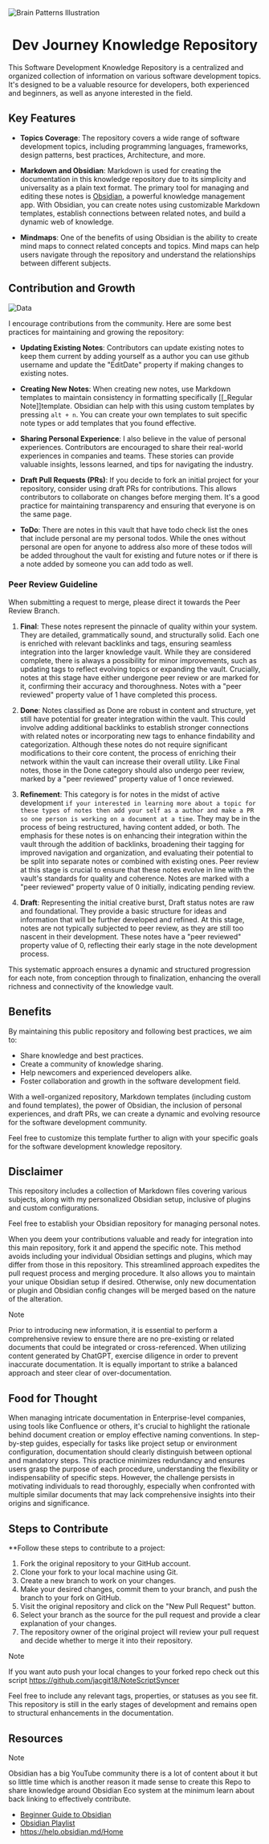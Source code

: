 
<img src="_NoteAssets/_Main/Brain-Patterns-Illustration.gif" alt="Brain Patterns Illustration">

<div style="text-align:center;"><h1>Dev Journey Knowledge Repository </h1></div>

This Software Development Knowledge Repository is a centralized and organized collection of information on various software development topics. It's designed to be a valuable resource for developers, both experienced and beginners, as well as anyone interested in the field.



## Key Features

- **Topics Coverage**: The repository covers a wide range of software development topics, including programming languages, frameworks, design patterns, best practices, Architecture, and more.

- **Markdown and Obsidian**: Markdown is used for creating the documentation in this knowledge repository due to its simplicity and universality as a plain text format. The primary tool for managing and editing these notes is [Obsidian](https://obsidian.md/), a powerful knowledge management app. With Obsidian, you can create notes using customizable Markdown templates, establish connections between related notes, and build a dynamic web of knowledge.

- **Mindmaps**: One of the benefits of using Obsidian is the ability to create mind maps to connect related concepts and topics. Mind maps can help users navigate through the repository and understand the relationships between different subjects.

## Contribution and Growth
<img src="_NoteAssets/_Main/Dataview.gif" alt="Data ">

I encourage contributions from the community. Here are some best practices for maintaining and growing the repository:

- **Updating Existing Notes**: Contributors can update existing notes to keep them current by adding yourself as a author you can use github username and update the "EditDate" property if making changes to existing notes.

- **Creating New Notes**: When creating new notes, use Markdown templates to maintain consistency in formatting specifically [[_Regular  Note]]template. Obsidian can help with this using custom templates by pressing `alt + n`. You can create your own templates to suit specific note types or add templates that you found effective.

- **Sharing Personal Experience**: I also believe in the value of personal experiences. Contributors are encouraged to share their real-world experiences in companies and teams. These stories can provide valuable insights, lessons learned, and tips for navigating the industry.

- **Draft Pull Requests (PRs)**: If you decide to fork an initial project for your repository, consider using draft PRs for contributions. This allows contributors to collaborate on changes before merging them. It's a good practice for maintaining transparency and ensuring that everyone is on the same page.

- **ToDo**: There are notes in this vault that have todo check list the ones that include personal are my personal todos. While the ones without personal are open for anyone to address also more of these todos will be added throughout the vault for existing and future notes or if there is a note added by someone you can add todo as well. 

### Peer Review Guideline
When submitting a request to merge, please direct it towards the Peer Review Branch.

1. **Final**: These notes represent the pinnacle of quality within your system. They are detailed, grammatically sound, and structurally solid. Each one is enriched with relevant backlinks and tags, ensuring seamless integration into the larger knowledge vault. While they are considered complete, there is always a possibility for minor improvements, such as updating tags to reflect evolving topics or expanding the vault. Crucially, notes at this stage have either undergone peer review or are marked for it, confirming their accuracy and thoroughness. Notes with a "peer reviewed" property value of 1 have completed this process.

2. **Done**: Notes classified as Done are robust in content and structure, yet still have potential for greater integration within the vault. This could involve adding additional backlinks to establish stronger connections with related notes or incorporating new tags to enhance findability and categorization. Although these notes do not require significant modifications to their core content, the process of enriching their network within the vault can increase their overall utility. Like Final notes, those in the Done category should also undergo peer review, marked by a "peer reviewed" property value of 1 once reviewed.

3. **Refinement**: This category is for notes in the midst of active development `if your interested in learning more about a topic for these types of notes then add your self as a author and make a PR so one person is working on a document at a time`. They may be in the process of being restructured, having content added, or both. The emphasis for these notes is on enhancing their integration within the vault through the addition of backlinks, broadening their tagging for improved navigation and organization, and evaluating their potential to be split into separate notes or combined with existing ones. Peer review at this stage is crucial to ensure that these notes evolve in line with the vault's standards for quality and coherence. Notes are marked with a "peer reviewed" property value of 0 initially, indicating pending review.

4. **Draft**: Representing the initial creative burst, Draft status notes are raw and foundational. They provide a basic structure for ideas and information that will be further developed and refined. At this stage, notes are not typically subjected to peer review, as they are still too nascent in their development. These notes have a "peer reviewed" property value of 0, reflecting their early stage in the note development process.

This systematic approach ensures a dynamic and structured progression for each note, from conception through to finalization, enhancing the overall richness and connectivity of the knowledge vault.


## Benefits

By maintaining this public repository and following best practices, we aim to:

- Share knowledge and best practices.
- Create a community of knowledge sharing.
- Help newcomers and experienced developers alike.
- Foster collaboration and growth in the software development field.

With a well-organized repository, Markdown templates (including custom and found templates), the power of Obsidian, the inclusion of personal experiences, and draft PRs, we can create a dynamic and evolving resource for the software development community.

Feel free to customize this template further to align with your specific goals for the software development knowledge repository.

## Disclaimer

This repository includes a collection of Markdown files covering various subjects, along with my personalized Obsidian setup, inclusive of plugins and custom configurations.

Feel free to establish your Obsidian repository for managing personal notes.

When you deem your contributions valuable and ready for integration into this main repository, fork it and append the specific note. This method avoids including your individual Obsidian settings and plugins, which may differ from those in this repository. This streamlined approach expedites the pull request process and merging procedure. It also allows you to maintain your unique Obsidian setup if desired. Otherwise, only new documentation or plugin and Obsidian config changes will be merged based on the nature of the alteration.

>[!note] 
>Prior to introducing new information, it is essential to perform a comprehensive review to ensure there are no pre-existing or related documents that could be integrated or cross-referenced. When utilizing content generated by ChatGPT, exercise diligence in order to prevent inaccurate documentation. It is equally important to strike a balanced approach and steer clear of over-documentation.

## Food for Thought 
When managing intricate documentation in Enterprise-level companies, using tools like Confluence or others, it's crucial to highlight the rationale behind document creation or employ effective naming conventions. In step-by-step guides, especially for tasks like project setup or environment configuration, documentation should clearly distinguish between optional and mandatory steps. This practice minimizes redundancy and ensures users grasp the purpose of each procedure, understanding the flexibility or indispensability of specific steps. However, the challenge persists in motivating individuals to read thoroughly, especially when confronted with multiple similar documents that may lack comprehensive insights into their origins and significance.
## Steps to Contribute
**Follow these steps to contribute to a project:

1. Fork the original repository to your GitHub account.
2. Clone your fork to your local machine using Git.
3. Create a new branch to work on your changes.
4. Make your desired changes, commit them to your branch, and push the branch to your fork on GitHub.
5. Visit the original repository and click on the "New Pull Request" button.
6. Select your branch as the source for the pull request and provide a clear explanation of your changes.
7. The repository owner of the original project will review your pull request and decide whether to merge it into their repository.
>[!note]
>If you want auto push your local changes to your forked repo check out this script https://github.com/jacgit18/NoteScriptSyncer
> 
> Feel free to include any relevant tags, properties, or statuses as you see fit. This repository is still in the early stages of development and remains open to structural enhancements in the documentation.


## Resources 
>[!note] 
> Obsidian has a big YouTube community there is a lot of content about it but so little time which is another reason it made sense to create this Repo to share knowledge around Obsidian Eco system at the minimum learn about back linking to effectively contribute.
- [Beginner Guide to Obsidian ](https://www.dsebastien.net/the-ultimate-beginners-guide-to-obsidian/)
- [Obsidian Playlist](https://youtube.com/playlist?list=PL7oLu8NfQd84_gsyqBVSVgUmCCgcvSZMx&si=PLMYW7pLlzDwNQty)
- https://help.obsidian.md/Home

